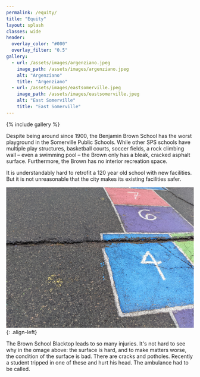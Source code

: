 ```yaml
---
permalink: /equity/
title: "Equity"
layout: splash
classes: wide
header:
  overlay_color: "#000"
  overlay_filter: "0.5"
gallery:
  - url: /assets/images/argenziano.jpeg
    image_path: /assets/images/argenziano.jpeg
    alt: "Argenziano"
    title: "Argenziano"
  - url: /assets/images/eastsomerville.jpeg
    image_path: /assets/images/eastsomerville.jpeg
    alt: "East Somerville"
    title: "East Somerville"
---
```


{% include gallery  %}

Despite being around since 1900, the Benjamin Brown School has the worst playground in the Somerville Public Schools. While other SPS schools have multiple play structures, basketball courts, soccer fields, a rock climbing wall – even a swimming pool – the Brown only has a bleak, cracked asphalt surface. Furthermore, the Brown has no interior recreation space.
 
It is understandably hard to retrofit a 120 year old school with new facilities. But it is not unreasonable that the city makes its existing facilities safer.

![image-left](/assets/images/morecracks.jpeg){: .align-left}

The Brown School Blacktop leads to so many injuries. It's not hard to see why in the omage above: the surface is hard, and to make matters worse, the condition of the surface is bad. There are cracks and potholes. Recently a student tripped in one of these and hurt his head. The ambulance had to be called.




